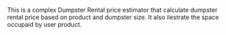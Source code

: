 This is a complex Dumpster Rental price estimator that calculate dumpster rental price based on product and dumpster size. It also ilestrate the space occupaid by user product.